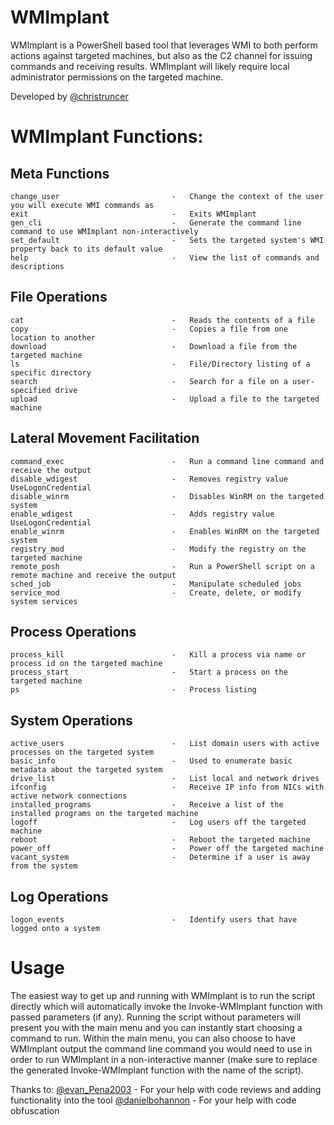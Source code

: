 # WMImplant

WMImplant is a PowerShell based tool that leverages WMI to both perform actions against targeted machines, but also as the C2 channel for issuing commands and receiving results.  WMImplant will likely require local administrator permissions on the targeted machine.

Developed by [@christruncer](https://twitter.com/christruncer)


# WMImplant Functions:

## Meta Functions
    change_user                         -   Change the context of the user you will execute WMI commands as
    exit                                -   Exits WMImplant
    gen_cli                             -   Generate the command line command to use WMImplant non-interactively
    set_default                         -   Sets the targeted system's WMI property back to its default value
    help                                -   View the list of commands and descriptions

## File Operations
    cat                                 -   Reads the contents of a file
    copy                                -   Copies a file from one location to another
    download                            -   Download a file from the targeted machine
    ls                                  -   File/Directory listing of a specific directory
    search                              -   Search for a file on a user-specified drive
    upload                              -   Upload a file to the targeted machine

## Lateral Movement Facilitation
    command_exec                        -   Run a command line command and receive the output
    disable_wdigest                     -   Removes registry value UseLogonCredential
    disable_winrm                       -   Disables WinRM on the targeted system
    enable_wdigest                      -   Adds registry value UseLogonCredential
    enable_winrm                        -   Enables WinRM on the targeted system
    registry_mod                        -   Modify the registry on the targeted machine
    remote_posh                         -   Run a PowerShell script on a remote machine and receive the output
    sched_job                           -   Manipulate scheduled jobs
    service_mod                         -   Create, delete, or modify system services

## Process Operations
    process_kill                        -   Kill a process via name or process id on the targeted machine
    process_start                       -   Start a process on the targeted machine
    ps                                  -   Process listing

## System Operations
    active_users                        -   List domain users with active processes on the targeted system
    basic_info                          -   Used to enumerate basic metadata about the targeted system
    drive_list                          -   List local and network drives
    ifconfig                            -   Receive IP info from NICs with active network connections
    installed_programs                  -   Receive a list of the installed programs on the targeted machine
    logoff                              -   Log users off the targeted machine
    reboot                              -   Reboot the targeted machine
    power_off                           -   Power off the targeted machine
    vacant_system                       -   Determine if a user is away from the system

## Log Operations
    logon_events                        -   Identify users that have logged onto a system

# Usage

The easiest way to get up and running with WMImplant is to run the script directly which will automatically invoke the Invoke-WMImplant function with passed parameters (if any). Running the script without parameters will present you with the main menu and you can instantly start choosing a command to run. Within the main menu, you can also choose to have WMImplant output the command line command you would need to use in order to run WMImplant in a non-interactive manner (make sure to replace the generated Invoke-WMImplant function with the name of the script).


Thanks to:
    [@evan_Pena2003](https://twitter.com/evan_pena2003) - For your help with code reviews and adding functionality into the tool
    [@danielbohannon](https://twitter.com/danielhbohannon) - For your help with code obfuscation
